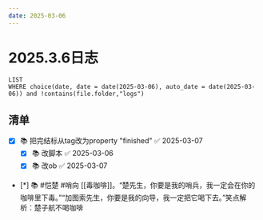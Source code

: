 ```yaml
---
date: 2025-03-06
---
```


# 2025.3.6日志

```dataview
LIST
WHERE choice(date, date = date(2025-03-06), auto_date = date(2025-03-06)) and !contains(file.folder,"logs")
```

## 清单

- [x] 📚 把完结标从tag改为property "finished" ✅ 2025-03-07
    - [x] 📚 改脚本 ✅ 2025-03-06
    - [x] 📚 改ob ✅ 2025-03-07
- [*] 📚 #恺楚 #哨向 [[毒咖啡]]。“楚先生，你要是我的哨兵，我一定会在你的咖啡里下毒。”“加图索先生，你要是我的向导，我一定把它喝下去。”笑点解析：楚子航不喝咖啡

